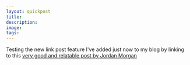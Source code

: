 ```yaml
---
layout: quickpost
title: 
description: 
image: 
tags: 
---
```

Testing the new link post feature I've added just now to my blog by linking to this [very good and relatable post by Jordan Morgan](https://www.swiftjectivec.com/overinspired/)